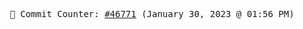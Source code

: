 <p align="center">
    <samp>
        📮 Commit Counter: <a href="https://github.com/Javascript-void0/Javascript-void0/commits/main">#46771</a> (January 30, 2023 @ 01:56 PM)
    </samp>
</p>